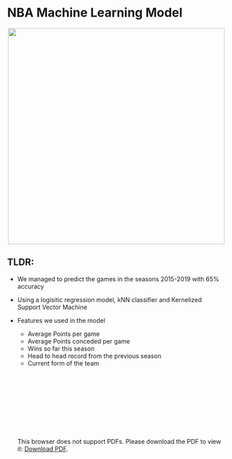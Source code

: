 # NBA Machine Learning Model

<p align="middle">
<img width=500 src="https://dl.dropboxusercontent.com/s/yjh9y7b60kdiwhs/bball.png?dl=0" />
</p>

## TLDR: 
- We managed to predict the games in the seasons 2015-2019 with 65% accuracy 
- Using a logisitic regression model, kNN classifier and Kernelized Support Vector Machine
- Features we used in the model
  - Average Points per game
  - Average Points conceded per game
  - Wins so far this season 
  - Head to head record from the previous season 
  - Current form of the team
  

  <object data="https://dl.dropboxusercontent.com/s/o8iq3n83tsblo5k/ML_GROUP_10_REPORT.pdf" type="application/pdf" width="700px" height="700px">
    <embed src="https://dl.dropboxusercontent.com/s/o8iq3n83tsblo5k/ML_GROUP_10_REPORT.pdf">
        <p>This browser does not support PDFs. Please download the PDF to view it: <a href="  https://dl.dropboxusercontent.com/s/o8iq3n83tsblo5k/ML_GROUP_10_REPORT.pdf?dl=0">Download PDF</a>.</p>
    </embed>
</object>
